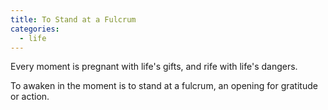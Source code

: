 ```yaml
---
title: To Stand at a Fulcrum
categories:
  - life
---
```


Every moment
is pregnant
with life's gifts,
and rife
with life's dangers.

To awaken
in the moment
is to stand
at a fulcrum,
an opening
for gratitude
or action.
